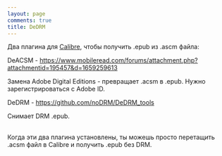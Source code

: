 ```yaml
---
layout: page
comments: true
title: DeDRM
---
```


Два плагина для [Calibre](https://download.calibre-ebook.com/4.23.0/), чтобы получить .epub из .ascm файла:

DeACSM - <https://www.mobileread.com/forums/attachment.php?attachmentid=195457&d=1659259613>

Замена Adobe Digital Editions - превращает .acsm в .epub. Нужно зарегистрироваться с Adobe ID.

DeDRM - <https://github.com/noDRM/DeDRM_tools>

Снимает DRM .epub.
<br><br>

Когда эти два плагина установлены, ты можешь просто перетащить .acsm файл в Calibre и получить .epub без DRM.